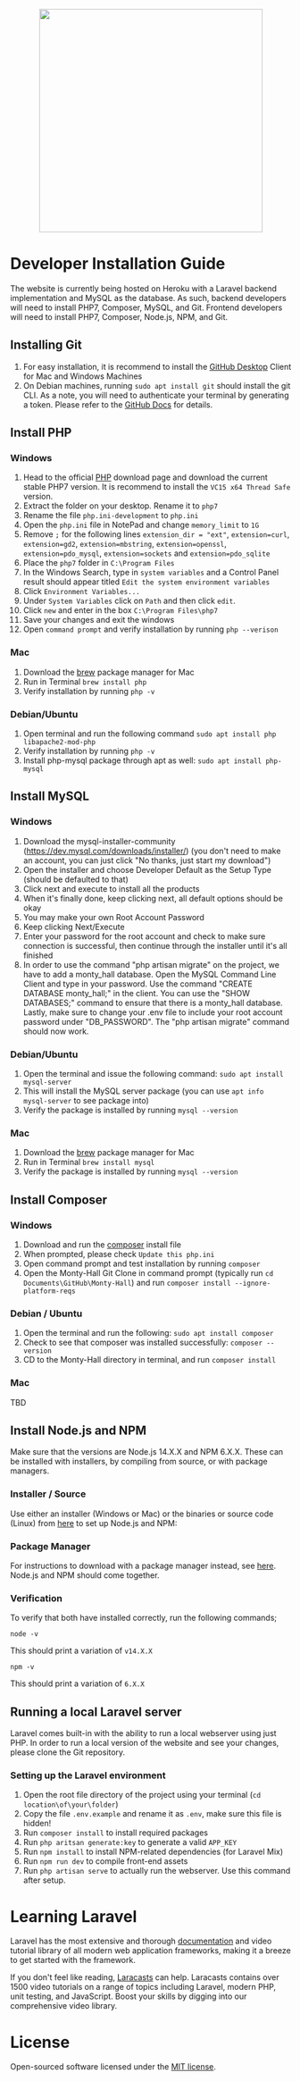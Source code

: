 <p align="center"><a href="https://www.rpi.edu/" target="_blank"><img src="http://scer.rpi.edu/sites/default/files/logo-with-tag.jpg" width="400"></a></p>

# Developer Installation Guide
The website is currently being hosted on Heroku with a Laravel backend implementation and MySQL as the database. As such, backend developers will need to install PHP7, Composer, MySQL, and Git. Frontend developers will need to install PHP7, Composer, Node.js, NPM, and Git.

## Installing Git
1. For easy installation, it is recommend to install the [GitHub Desktop](https://desktop.github.com/) Client for Mac and Windows Machines
2. On Debian machines, running `sudo apt install git` should install the git CLI. As a note, you will need to authenticate your terminal by generating a token. Please refer to the [GitHub Docs](https://docs.github.com/en/github/authenticating-to-github/keeping-your-account-and-data-secure/creating-a-personal-access-token) for details.

## Install PHP

### Windows
1. Head to the official [PHP](https://windows.php.net/download#php-7.4) download page and download the current stable PHP7 version. It is recommend to install the `VC15 x64 Thread Safe` version.
2. Extract the folder on your desktop. Rename it to `php7`
3. Rename the file `php.ini-development` to `php.ini`
4. Open the `php.ini` file in NotePad and change `memory_limit` to `1G`
5. Remove `;` for the following lines `extension_dir = "ext"`, `extension=curl`, `extension=gd2`, `extension=mbstring`, `extension=openssl`, `extension=pdo_mysql`, `extension=sockets` and `extension=pdo_sqlite`
6. Place the `php7` folder in `C:\Program Files`
7. In the Windows Search, type in `system variables` and a Control Panel result should appear titled `Edit the system environment variables`
8. Click `Environment Variables...`
9. Under `System Variables` click on `Path` and then click `edit`.
10. Click `new` and enter in the box `C:\Program Files\php7`
11. Save your changes and exit the windows
12. Open `command prompt` and verify installation by running `php --verison`


### Mac
1. Download the [brew](https://docs.brew.sh/Installation) package manager for Mac
2. Run in Terminal `brew install php`
2. Verify installation by running `php -v`

### Debian/Ubuntu
1. Open terminal and run the following command `sudo apt install php libapache2-mod-php`
2. Verify installation by running `php -v`
3. Install php-mysql package through apt as well: `sudo apt install php-mysql`

## Install MySQL

### Windows
1. Download the mysql-installer-community (https://dev.mysql.com/downloads/installer/) (you don't need to make an account, you can just click "No thanks, just start my download")
2. Open the installer and choose Developer Default as the Setup Type (should be defaulted to that)
3. Click next and execute to install all the products
4. When it's finally done, keep clicking next, all default options should be okay
5. You may make your own Root Account Password
6. Keep clicking Next/Execute
7. Enter your password for the root account and check to make sure connection is successful, then continue through the installer until it's all finished
8. In order to use the command "php artisan migrate" on the project, we have to add a monty_hall database. Open the MySQL Command Line Client and type in your password. Use the command "CREATE DATABASE monty_hall;" in the client. You can use the "SHOW DATABASES;" command to ensure that there is a monty_hall database. Lastly, make sure to change your .env file to include your root account password under "DB_PASSWORD". The "php artisan migrate" command should now work.

### Debian/Ubuntu
1. Open the terminal and issue the following command: `sudo apt install mysql-server`
2. This will install the MySQL server package (you can use `apt info mysql-server` to see package into)
3. Verify the package is installed by running `mysql --version`

### Mac
1. Download the [brew](https://docs.brew.sh/Installation) package manager for Mac
2. Run in Terminal `brew install mysql`
2. Verify the package is installed by running `mysql --version`

## Install Composer

### Windows
1. Download and run the [composer](https://getcomposer.org/doc/00-intro.md#installation-windows) install file
2. When prompted, please check `Update this php.ini`
3. Open command prompt and test installation by running `composer`
4. Open the Monty-Hall Git Clone in command prompt (typically run `cd Documents\GitHub\Monty-Hall`) and run `composer install --ignore-platform-reqs`

### Debian / Ubuntu
1. Open the terminal and run the following: `sudo apt install composer`
2. Check to see that composer was installed successfully: `composer --version`
3. CD to the Monty-Hall directory in terminal, and run `composer install`

### Mac
TBD

## Install Node.js and NPM
Make sure that the versions are Node.js 14.X.X and NPM 6.X.X. These can be installed with installers, by compiling from source, or with package managers.

### Installer / Source
Use either an installer (Windows or Mac) or the binaries or source code (Linux) from [here](https://nodejs.org/en/download/) to set up Node.js and NPM:

### Package Manager
For instructions to download with a package manager instead, see [here](https://nodejs.org/en/download/package-manager/). Node.js and NPM should come together.

### Verification
To verify that both have installed correctly, run the following commands;

`node -v`

This should print a variation of `v14.X.X`

`npm -v`

This should print a variation of `6.X.X`

## Running a local Laravel server
Laravel comes built-in with the ability to run a local webserver using just PHP. In order to run a local version of the website and see your changes, please clone the Git repository. 

### Setting up the Laravel environment
1. Open the root file directory of the project using your terminal (`cd location\of\your\folder`)
2. Copy the file `.env.example` and rename it as `.env`, make sure this file is hidden!
3. Run `composer install` to install required packages
4. Run `php aritsan generate:key` to generate a valid `APP_KEY`
5. Run `npm install` to install NPM-related dependencies (for Laravel Mix)
6. Run `npm run dev` to compile front-end assets
7. Run `php artisan serve` to actually run the webserver. Use this command after setup.

# Learning Laravel

Laravel has the most extensive and thorough [documentation](https://laravel.com/docs) and video tutorial library of all modern web application frameworks, making it a breeze to get started with the framework.

If you don't feel like reading, [Laracasts](https://laracasts.com) can help. Laracasts contains over 1500 video tutorials on a range of topics including Laravel, modern PHP, unit testing, and JavaScript. Boost your skills by digging into our comprehensive video library.

# License

Open-sourced software licensed under the [MIT license](https://opensource.org/licenses/MIT).
